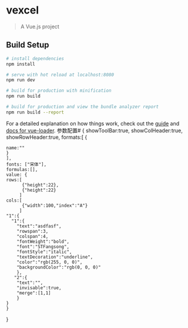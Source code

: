 # vexcel

> A Vue.js project

## Build Setup

``` bash
# install dependencies
npm install

# serve with hot reload at localhost:8080
npm run dev

# build for production with minification
npm run build

# build for production and view the bundle analyzer report
npm run build --report
```

For a detailed explanation on how things work, check out the [guide](http://vuejs-templates.github.io/webpack/) and [docs for vue-loader](http://vuejs.github.io/vue-loader).
参数配置#
{
  showToolBar:true,
  showColHeader:true,
  showRowHeader:true,
   formats:[
    {
    
    name:""
    }
    ],
    fonts: ["宋体"],
    formulas:[],
    value: {
    rows:[
          {"height":22},
          {"height":22}
         ]
    cols:[
          {"width":100,"index":"A"}
         ]
    "1":{
      "1":{
        "text":"asdfasf",
        "rowspan":3,
        "colspan":4,
        "fontWeight":"bold",
        "font":"STFangsong",
        "fontStyle":"italic",
        "textDecoration":"underline",
        "color":"rgb(255, 0, 0)",
        "backgroundColor":"rgb(0, 0, 0)"
        },
       "2":{
        "text":"",
        "invisable":true,
        "merge":[1,1]
        }
    }
    }
}
